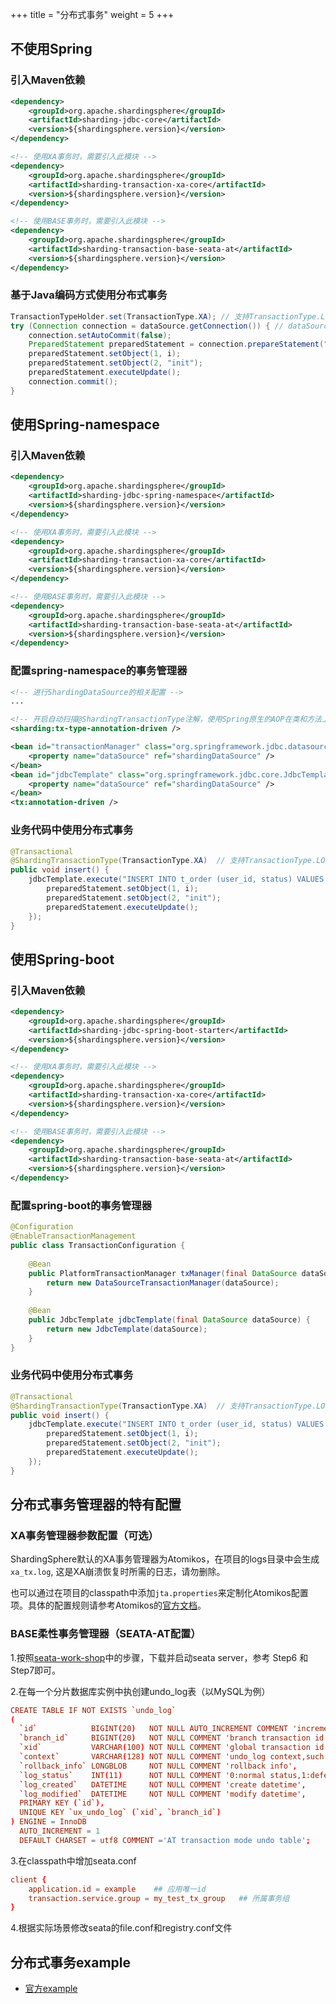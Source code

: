 +++
title = "分布式事务"
weight = 5
+++

## 不使用Spring

### 引入Maven依赖

```xml
<dependency>
    <groupId>org.apache.shardingsphere</groupId>
    <artifactId>sharding-jdbc-core</artifactId>
    <version>${shardingsphere.version}</version>
</dependency>

<!-- 使用XA事务时，需要引入此模块 -->
<dependency>
    <groupId>org.apache.shardingsphere</groupId>
    <artifactId>sharding-transaction-xa-core</artifactId>
    <version>${shardingsphere.version}</version>
</dependency>

<!-- 使用BASE事务时，需要引入此模块 -->
<dependency>
    <groupId>org.apache.shardingsphere</groupId>
    <artifactId>sharding-transaction-base-seata-at</artifactId>
    <version>${shardingsphere.version}</version>
</dependency>
```

### 基于Java编码方式使用分布式事务

```java
TransactionTypeHolder.set(TransactionType.XA); // 支持TransactionType.LOCAL, TransactionType.XA, TransactionType.BASE
try (Connection connection = dataSource.getConnection()) { // dataSource的类型为ShardingDataSource
    connection.setAutoCommit(false);
    PreparedStatement preparedStatement = connection.prepareStatement("INSERT INTO t_order (user_id, status) VALUES (?, ?)");
    preparedStatement.setObject(1, i);
    preparedStatement.setObject(2, "init");
    preparedStatement.executeUpdate();
    connection.commit();
}
```

## 使用Spring-namespace

### 引入Maven依赖

```xml
<dependency>
    <groupId>org.apache.shardingsphere</groupId>
    <artifactId>sharding-jdbc-spring-namespace</artifactId>
    <version>${shardingsphere.version}</version>
</dependency>

<!-- 使用XA事务时，需要引入此模块 -->
<dependency>
    <groupId>org.apache.shardingsphere</groupId>
    <artifactId>sharding-transaction-xa-core</artifactId>
    <version>${shardingsphere.version}</version>
</dependency>

<!-- 使用BASE事务时，需要引入此模块 -->
<dependency>
    <groupId>org.apache.shardingsphere</groupId>
    <artifactId>sharding-transaction-base-seata-at</artifactId>
    <version>${shardingsphere.version}</version>
</dependency>
```

### 配置spring-namespace的事务管理器

```xml
<!-- 进行ShardingDataSource的相关配置 -->
...

<!-- 开启自动扫描@ShardingTransactionType注解，使用Spring原生的AOP在类和方法上进行增强 -->
<sharding:tx-type-annotation-driven />

<bean id="transactionManager" class="org.springframework.jdbc.datasource.DataSourceTransactionManager">
    <property name="dataSource" ref="shardingDataSource" />
</bean>
<bean id="jdbcTemplate" class="org.springframework.jdbc.core.JdbcTemplate">
    <property name="dataSource" ref="shardingDataSource" />
</bean>
<tx:annotation-driven />

```

### 业务代码中使用分布式事务

```java
@Transactional
@ShardingTransactionType(TransactionType.XA)  // 支持TransactionType.LOCAL, TransactionType.XA, TransactionType.BASE
public void insert() {
    jdbcTemplate.execute("INSERT INTO t_order (user_id, status) VALUES (?, ?)", (PreparedStatementCallback<Object>) preparedStatement -> {
        preparedStatement.setObject(1, i);
        preparedStatement.setObject(2, "init");
        preparedStatement.executeUpdate();
    });
}
```

## 使用Spring-boot

### 引入Maven依赖

```xml
<dependency>
    <groupId>org.apache.shardingsphere</groupId>
    <artifactId>sharding-jdbc-spring-boot-starter</artifactId>
    <version>${shardingsphere.version}</version>
</dependency>

<!-- 使用XA事务时，需要引入此模块 -->
<dependency>
    <groupId>org.apache.shardingsphere</groupId>
    <artifactId>sharding-transaction-xa-core</artifactId>
    <version>${shardingsphere.version}</version>
</dependency>

<!-- 使用BASE事务时，需要引入此模块 -->
<dependency>
    <groupId>org.apache.shardingsphere</groupId>
    <artifactId>sharding-transaction-base-seata-at</artifactId>
    <version>${shardingsphere.version}</version>
</dependency>
```

### 配置spring-boot的事务管理器

```java
@Configuration
@EnableTransactionManagement
public class TransactionConfiguration {
    
    @Bean
    public PlatformTransactionManager txManager(final DataSource dataSource) {
        return new DataSourceTransactionManager(dataSource);
    }
    
    @Bean
    public JdbcTemplate jdbcTemplate(final DataSource dataSource) {
        return new JdbcTemplate(dataSource);
    }
}
```

### 业务代码中使用分布式事务

```java
@Transactional
@ShardingTransactionType(TransactionType.XA)  // 支持TransactionType.LOCAL, TransactionType.XA, TransactionType.BASE
public void insert() {
    jdbcTemplate.execute("INSERT INTO t_order (user_id, status) VALUES (?, ?)", (PreparedStatementCallback<Object>) preparedStatement -> {
        preparedStatement.setObject(1, i);
        preparedStatement.setObject(2, "init");
        preparedStatement.executeUpdate();
    });
}
```

## 分布式事务管理器的特有配置

### XA事务管理器参数配置（可选）

ShardingSphere默认的XA事务管理器为Atomikos，在项目的logs目录中会生成`xa_tx.log`, 这是XA崩溃恢复时所需的日志，请勿删除。

也可以通过在项目的classpath中添加`jta.properties`来定制化Atomikos配置项。具体的配置规则请参考Atomikos的[官方文档](https://www.atomikos.com/Documentation/JtaProperties)。

### BASE柔性事务管理器（SEATA-AT配置）

1.按照[seata-work-shop](https://github.com/seata/seata-workshop)中的步骤，下载并启动seata server，参考 Step6 和 Step7即可。

2.在每一个分片数据库实例中执创建undo_log表（以MySQL为例）

```conf
CREATE TABLE IF NOT EXISTS `undo_log`
(
  `id`            BIGINT(20)   NOT NULL AUTO_INCREMENT COMMENT 'increment id',
  `branch_id`     BIGINT(20)   NOT NULL COMMENT 'branch transaction id',
  `xid`           VARCHAR(100) NOT NULL COMMENT 'global transaction id',
  `context`       VARCHAR(128) NOT NULL COMMENT 'undo_log context,such as serialization',
  `rollback_info` LONGBLOB     NOT NULL COMMENT 'rollback info',
  `log_status`    INT(11)      NOT NULL COMMENT '0:normal status,1:defense status',
  `log_created`   DATETIME     NOT NULL COMMENT 'create datetime',
  `log_modified`  DATETIME     NOT NULL COMMENT 'modify datetime',
  PRIMARY KEY (`id`),
  UNIQUE KEY `ux_undo_log` (`xid`, `branch_id`)
) ENGINE = InnoDB
  AUTO_INCREMENT = 1
  DEFAULT CHARSET = utf8 COMMENT ='AT transaction mode undo table';
```
3.在classpath中增加seata.conf

```conf
client {
    application.id = example    ## 应用唯一id
    transaction.service.group = my_test_tx_group   ## 所属事务组
}
```

4.根据实际场景修改seata的file.conf和registry.conf文件

## 分布式事务example

* [官方example](https://github.com/apache/shardingsphere/tree/master/examples/sharding-jdbc-example/sharding-example)
